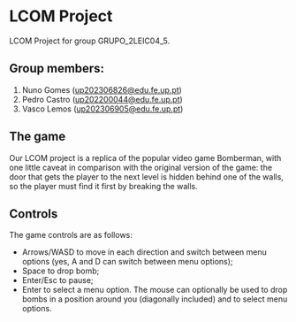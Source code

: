 # LCOM Project

LCOM Project for group GRUPO\_2LEIC04\_5.

## Group members:
1. Nuno Gomes ([up202306826@edu.fe.up.pt](mailto:up202306826@edu.fe.up.pt))
2. Pedro Castro ([up202200044@edu.fe.up.pt](mailto:up202200044@edu.fe.up.pt))
3. Vasco Lemos ([up202306905@edu.fe.up.pt](mailto:up202306905@edu.fe.up.pt))

## The game
Our LCOM project is a replica of the popular video game Bomberman, with one little caveat in comparison with the original version of the game: the door that gets the player to the next level is hidden behind one of the walls, so the player must find it first by breaking the walls.

## Controls
The game controls are as follows:
- Arrows/WASD to move in each direction and switch between menu options (yes, A and D can switch between menu options);
- Space to drop bomb;
- Enter/Esc to pause;
- Enter to select a menu option.
The mouse can optionally be used to drop bombs in a position around you (diagonally included) and to select menu options.